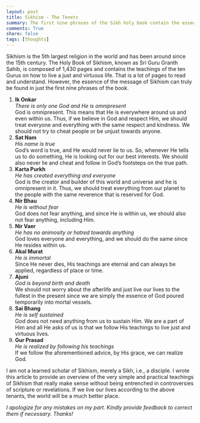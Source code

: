 ```yaml
---
layout: post
title: Sikhism - The Tenets
summary: The first nine phrases of the Sikh holy book contain the essence of the message of Sikhism. I have attempted to translate them.
comments: True
share: false
tags: [thoughts]
---
```


Sikhism is the 5th largest religion in the world and has been around since the 15th century. The Holy Book of Sikhism, known as Sri Guru Granth Sahib, is composed of 1,430 pages and contains the teachings of the ten Gurus on how to live a just and virtuous life. That is a lot of pages to read and understand. However, the essence of the message of Sikhism can truly be found in just the first nine phrases of the book.

1. **Ik Onkar**  
   *There is only one God and He is omnipresent*  
   God is omnipresent. This means that He is everywhere around us and even within us. Thus, if we believe in God and respect Him, we should treat everyone and everything with the same respect and kindness. We should not try to cheat people or be unjust towards anyone.
2. **Sat Nam**  
   *His name is true*  
   God’s word is true, and He would never lie to us. So, whenever He tells us to do something, He is looking out for our best interests. We should also never lie and cheat and follow in God’s footsteps on the true path.
3. **Karta Purkh**  
   *He has created everything and everyone*  
   God is the creator and builder of this world and universe and he is omnipresent in it. Thus, we should treat everything from our planet to the people with the same reverence that is reserved for God.
4. **Nir Bhau**  
   *He is without fear*  
   God does not fear anything, and since He is within us, we should also not fear anything, including Him.
5. **Nir Vaer**  
   *He has no animosity or hatred towards anything*  
   God loves everyone and everything, and we should do the same since He resides within us.
6. **Akal Murat**  
   *He is immortal*  
   Since He never dies, His teachings are eternal and can always be applied, regardless of place or time.
7. **Ajuni**  
   *God is beyond birth and death*  
   We should not worry about the afterlife and just live our lives to the fullest in the present since we are simply the essence of God poured temporarily into mortal vessels.
8. **Sai Bhang**  
   *He is self sustained*  
   God does not need anything from us to sustain Him. We are a part of Him and all He asks of us is that we follow His teachings to live just and virtuous lives.
9. **Gur Prasad**  
   *He is realized by following his teachings*  
   If we follow the aforementioned advice, by His grace, we can realize God.

I am not a learned scholar of Sikhism, merely a Sikh, i.e., a disciple. I wrote this article to provide an overview of the very simple and practical teachings of Sikhism that really make sense without being entrenched in controversies of scripture or revelations. If we live our lives according to the above tenants, the world will be a much better place.

*I apologize for any mistakes on my part. Kindly provide feedback to correct them if necessary. Thanks!*
